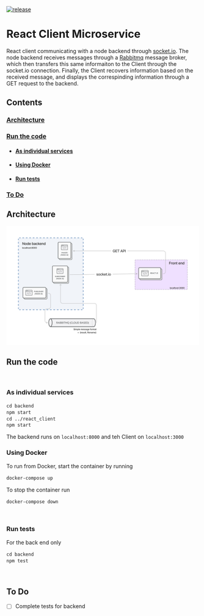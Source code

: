 [![release](https://img.shields.io/badge/release-v0.0.1-9cf)](https://github.com/simonholmes001/react-client-microservice)


# React Client Microservice
React client communicating with a node backend through [socket.io](https://socket.io/). The node backend receives messages through a [Rabbitmq](https://www.rabbitmq.com/) message broker, which then transfers this same informaiton to the Client through the socket.io connection. Finally, the Client recovers information based on the received message, and displays the correspinding information through a GET request to the backend.

## Contents
### [Architecture](#architecture-1)
### [Run the code](#run-the-code-1)
- #### [As individual services](#as-individual-services-1)
- #### [Using Docker](#using-docker-1)
- #### [Run tests](#run-tests-1)
### [To Do](#to-do-1)
<!-- &nbsp; -->
<!-- &nbsp; -->

## Architecture
<img src="architecture.jpg" stye="height: 1200px; width: 100px" />

## Run the code

&nbsp;
### As individual services
```markdown
cd backend
npm start
cd ../react_client
npm start
```
The backend runs on `localhost:8000` and teh Client on `localhost:3000`
&nbsp;
### Using Docker
To run from Docker, start the container by running
```markdown
docker-compose up
```
To stop the container run 
```markdown
docker-compose down
``` 
&nbsp;
### Run tests
For the back end only
```markdown
cd backend
npm test
```
&nbsp;

## To Do

- [ ] Complete tests for backend